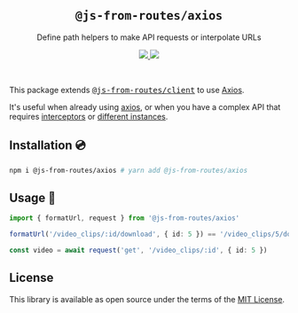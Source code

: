 <h2 align='center'><samp>@js-from-routes/axios</samp></h2>

<p align='center'>Define path helpers to make API requests or interpolate URLs</p>

<p align='center'>
  <a href='https://www.npmjs.com/package/@js-from-routes/axios'>
    <img src='https://img.shields.io/npm/v/@js-from-routes/axios?color=222&style=flat-square'>
  </a>
  <a href='https://github.com/ElMassimo/js_from_routes/blob/main/LICENSE.txt'>
    <img src='https://img.shields.io/badge/license-MIT-blue.svg'>
  </a>
</p>

<br>

[client]: https://github.com/ElMassimo/js_from_routes/tree/main/packages/client
[js_from_routes]: https://github.com/ElMassimo/js_from_routes
[axios]: https://github.com/axios/axios

This package extends <kbd>[@js-from-routes/client][client]</kbd> to use [Axios].

It's useful when already using [axios], or when you have a complex API that requires [interceptors](https://github.com/axios/axios#interceptors) or [different instances](https://github.com/axios/axios#creating-an-instance).

## Installation 💿

```bash
npm i @js-from-routes/axios # yarn add @js-from-routes/axios
```

## Usage 🚀

```ts
import { formatUrl, request } from '@js-from-routes/axios'

formatUrl('/video_clips/:id/download', { id: 5 }) == '/video_clips/5/download'

const video = await request('get', '/video_clips/:id', { id: 5 })
```

## License

This library is available as open source under the terms of the [MIT License](https://opensource.org/licenses/MIT).
